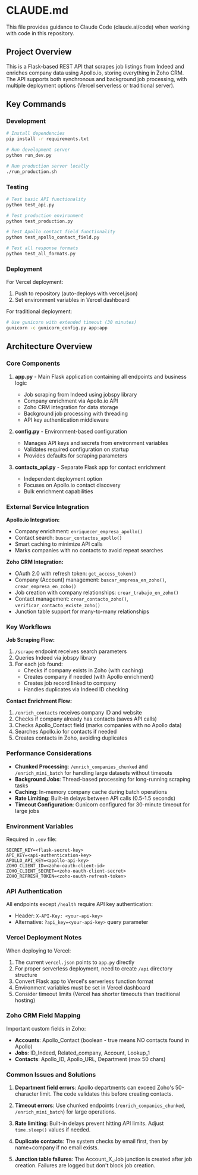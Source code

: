 # CLAUDE.md

This file provides guidance to Claude Code (claude.ai/code) when working with code in this repository.

## Project Overview

This is a Flask-based REST API that scrapes job listings from Indeed and enriches company data using Apollo.io, storing everything in Zoho CRM. The API supports both synchronous and background job processing, with multiple deployment options (Vercel serverless or traditional server).

## Key Commands

### Development
```bash
# Install dependencies
pip install -r requirements.txt

# Run development server
python run_dev.py

# Run production server locally
./run_production.sh
```

### Testing
```bash
# Test basic API functionality
python test_api.py

# Test production environment
python test_production.py

# Test Apollo contact field functionality
python test_apollo_contact_field.py

# Test all response formats
python test_all_formats.py
```

### Deployment

For Vercel deployment:
1. Push to repository (auto-deploys with vercel.json)
2. Set environment variables in Vercel dashboard

For traditional deployment:
```bash
# Use gunicorn with extended timeout (30 minutes)
gunicorn -c gunicorn_config.py app:app
```

## Architecture Overview

### Core Components

1. **app.py** - Main Flask application containing all endpoints and business logic
   - Job scraping from Indeed using jobspy library
   - Company enrichment via Apollo.io API
   - Zoho CRM integration for data storage
   - Background job processing with threading
   - API key authentication middleware

2. **config.py** - Environment-based configuration
   - Manages API keys and secrets from environment variables
   - Validates required configuration on startup
   - Provides defaults for scraping parameters

3. **contacts_api.py** - Separate Flask app for contact enrichment
   - Independent deployment option
   - Focuses on Apollo.io contact discovery
   - Bulk enrichment capabilities

### External Service Integration

**Apollo.io Integration:**
- Company enrichment: `enriquecer_empresa_apollo()` 
- Contact search: `buscar_contactos_apollo()`
- Smart caching to minimize API calls
- Marks companies with no contacts to avoid repeat searches

**Zoho CRM Integration:**
- OAuth 2.0 with refresh token: `get_access_token()`
- Company (Account) management: `buscar_empresa_en_zoho()`, `crear_empresa_en_zoho()`
- Job creation with company relationships: `crear_trabajo_en_zoho()`
- Contact management: `crear_contacto_zoho()`, `verificar_contacto_existe_zoho()`
- Junction table support for many-to-many relationships

### Key Workflows

**Job Scraping Flow:**
1. `/scrape` endpoint receives search parameters
2. Queries Indeed via jobspy library
3. For each job found:
   - Checks if company exists in Zoho (with caching)
   - Creates company if needed (with Apollo enrichment)
   - Creates job record linked to company
   - Handles duplicates via Indeed ID checking

**Contact Enrichment Flow:**
1. `/enrich_contacts` receives company ID and website
2. Checks if company already has contacts (saves API calls)
3. Checks Apollo_Contact field (marks companies with no Apollo data)
4. Searches Apollo.io for contacts if needed
5. Creates contacts in Zoho, avoiding duplicates

### Performance Considerations

- **Chunked Processing**: `/enrich_companies_chunked` and `/enrich_mini_batch` for handling large datasets without timeouts
- **Background Jobs**: Thread-based processing for long-running scraping tasks
- **Caching**: In-memory company cache during batch operations
- **Rate Limiting**: Built-in delays between API calls (0.5-1.5 seconds)
- **Timeout Configuration**: Gunicorn configured for 30-minute timeout for large jobs

### Environment Variables

Required in `.env` file:
```
SECRET_KEY=<flask-secret-key>
API_KEY=<api-authentication-key>
APOLLO_API_KEY=<apollo-api-key>
ZOHO_CLIENT_ID=<zoho-oauth-client-id>
ZOHO_CLIENT_SECRET=<zoho-oauth-client-secret>
ZOHO_REFRESH_TOKEN=<zoho-oauth-refresh-token>
```

### API Authentication

All endpoints except `/health` require API key authentication:
- Header: `X-API-Key: <your-api-key>`
- Alternative: `?api_key=<your-api-key>` query parameter

### Vercel Deployment Notes

When deploying to Vercel:
1. The current `vercel.json` points to `app.py` directly
2. For proper serverless deployment, need to create `/api` directory structure
3. Convert Flask app to Vercel's serverless function format
4. Environment variables must be set in Vercel dashboard
5. Consider timeout limits (Vercel has shorter timeouts than traditional hosting)

### Zoho CRM Field Mapping

Important custom fields in Zoho:
- **Accounts**: Apollo_Contact (boolean - true means NO contacts found in Apollo)
- **Jobs**: ID_Indeed, Related_company, Account, Lookup_1
- **Contacts**: Apollo_ID, Apollo_URL, Department (max 50 chars)

### Common Issues and Solutions

1. **Department field errors**: Apollo departments can exceed Zoho's 50-character limit. The code validates this before creating contacts.

2. **Timeout errors**: Use chunked endpoints (`/enrich_companies_chunked`, `/enrich_mini_batch`) for large operations.

3. **Rate limiting**: Built-in delays prevent hitting API limits. Adjust `time.sleep()` values if needed.

4. **Duplicate contacts**: The system checks by email first, then by name+company if no email exists.

5. **Junction table failures**: The Account_X_Job junction is created after job creation. Failures are logged but don't block job creation.